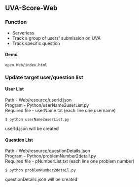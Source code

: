 ## UVA-Score-Web

### Function
- Serverless
- Track a group of users' submission on UVA
- Track specific question
#### Demo
```
open Web/index.html
```
### Update target user/question list
#### User List
Path - Web/resource/userId.json<br />
Program - Python/userName2userList.py<br />
Required file - userName.txt (each line one username)
```
$ python userName2userList.py
```
userId.json will be created
#### Question List
Path - Web/resource/questionDetails.json<br />
Program - Python/problemNumber2detail.py<br />
Required file - pNumberList.txt (each line one problem number)
```
$ python problemNumber2detail.py
```
questionDetails.json will be created
